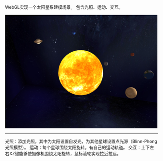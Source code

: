 WebGL实现一个太阳星系建模场景。 包含光照、运动、交互。

  ![Image text](https://github.com/JingThree3/ComputerGraphics/blob/main/img/1.png)




--------------------------------
光照：添加光照，其中为太阳设置自发光，为其他星球设置点光源（Blinn-Phong光照模型）。
运动：每个星球围绕太阳旋转，有自己的运动轨道。
交互：上下左右XZ键能够使摄像机围绕太阳旋转，鼠标滚轮实现拉近拉远。
